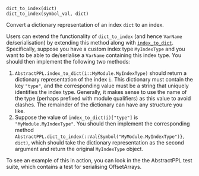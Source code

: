 ```
dict_to_index(dict)
dict_to_index(symbol_val, dict)
```

Convert a dictionary representation of an index `dict` to an index.

Users can extend the functionality of `dict_to_index` (and hence `VarName` de/serialisation) by extending this method along with [`index_to_dict`](@ref). Specifically, suppose you have a custom index type `MyIndexType` and you want to be able to de/serialise a `VarName` containing this index type. You should then implement the following two methods:

1. `AbstractPPL.index_to_dict(i::MyModule.MyIndexType)` should return a dictionary representation of the index `i`. This dictionary must contain the key `"type"`, and the corresponding value must be a string that uniquely identifies the index type. Generally, it makes sense to use the name of the type (perhaps prefixed with module qualifiers) as this value to avoid clashes. The remainder of the dictionary can have any structure you like.
2. Suppose the value of `index_to_dict(i)["type"]` is `"MyModule.MyIndexType"`. You should then implement the corresponding method `AbstractPPL.dict_to_index(::Val{Symbol("MyModule.MyIndexType")}, dict)`, which should take the dictionary representation as the second argument and return the original `MyIndexType` object.

To see an example of this in action, you can look in the the AbstractPPL test suite, which contains a test for serialising OffsetArrays.
